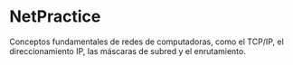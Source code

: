 # NetPractice
Conceptos fundamentales de redes de computadoras, como el TCP/IP, el direccionamiento IP, las máscaras de subred y el enrutamiento. 
